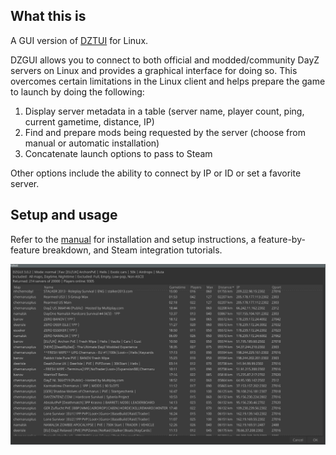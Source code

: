 ## What this is
A GUI version of [DZTUI](https://github.com/aclist/dztui/tree/dztui) for Linux. 

DZGUI allows you to connect to both official and modded/community DayZ servers on Linux and provides a graphical interface for doing so. This overcomes certain limitations in the Linux client and helps prepare the game to launch by doing the following:

1. Display server metadata in a table (server name, player count, ping, current gametime, distance, IP)
2. Find and prepare mods being requested by the server (choose from manual or automatic installation)
3. Concatenate launch options to pass to Steam

Other options include the ability to connect by IP or ID or  set a favorite server.

## Setup and usage

Refer to the [manual](https://aclist.github.io/dzgui/dzgui.html) for installation and setup instructions, a feature-by-feature breakdown, and Steam integration tutorials.

![Alt text](/images/example.png)
